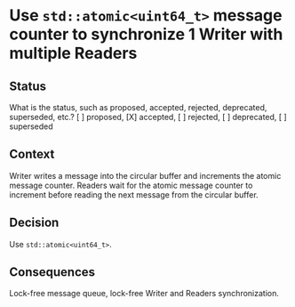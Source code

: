 # Use `std::atomic<uint64_t>` message counter to synchronize 1 Writer with multiple Readers

## Status

What is the status, such as proposed, accepted, rejected, deprecated, superseded, etc.?
[ ] proposed, [X] accepted, [ ] rejected, [ ] deprecated, [ ] superseded

## Context

Writer writes a message into the circular buffer and increments the atomic message counter. Readers wait for the atomic message counter to increment before reading the next message from the circular buffer.

## Decision

Use `std::atomic<uint64_t>`.

## Consequences

Lock-free message queue, lock-free Writer and Readers synchronization.
